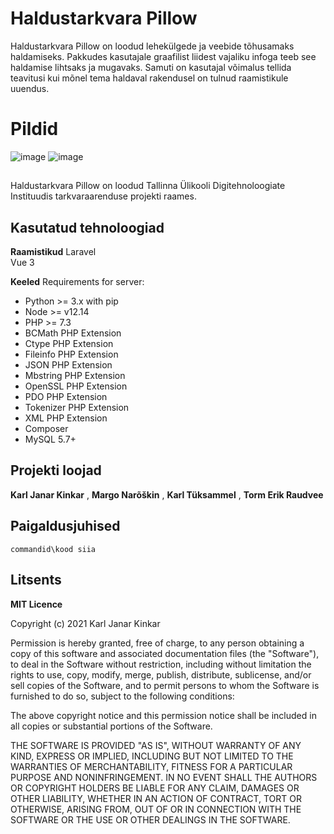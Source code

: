# Haldustarkvara Pillow

Haldustarkvara Pillow on loodud lehekülgede ja veebide tõhusamaks haldamiseks. Pakkudes kasutajale graafilist liidest vajaliku infoga teeb see haldamise lihtsaks ja mugavaks. Samuti on kasutajal võimalus tellida teavitusi kui mõnel tema haldaval rakendusel on tulnud raamistikule uuendus.


# Pildid

![image](https://user-images.githubusercontent.com/71014202/122397457-a9b6ea80-cf81-11eb-86f2-cde983c67213.png)
![image](https://user-images.githubusercontent.com/71014202/122397516-b5a2ac80-cf81-11eb-9f7c-078b6bdf1f0a.png)


## 

Haldustarkvara Pillow on loodud Tallinna Ülikooli Digitehnoloogiate Instituudis tarkvaraarenduse projekti raames.

## Kasutatud tehnoloogiad
**Raamistikud**
Laravel
<br>
Vue 3

**Keeled**
Requirements for server:
* Python >= 3.x with pip
* Node >= v12.14
* PHP >= 7.3
* BCMath PHP Extension
* Ctype PHP Extension
* Fileinfo PHP Extension
* JSON PHP Extension
* Mbstring PHP Extension
* OpenSSL PHP Extension
* PDO PHP Extension
* Tokenizer PHP Extension
* XML PHP Extension
* Composer
* MySQL 5.7+


## Projekti loojad

**Karl Janar Kinkar** ,
**Margo Narõškin** ,
**Karl Tüksammel** ,
**Torm Erik Raudvee**

## Paigaldusjuhised

`commandid\kood siia `

## Litsents
**MIT Licence**

Copyright (c) 2021 Karl Janar Kinkar

Permission is hereby granted, free of charge, to any person obtaining a copy of this software and associated documentation files (the "Software"), to deal in the Software without restriction, including without limitation the rights to use, copy, modify, merge, publish, distribute, sublicense, and/or sell copies of the Software, and to permit persons to whom the Software is furnished to do so, subject to the following conditions:

The above copyright notice and this permission notice shall be included in all copies or substantial portions of the Software.

THE SOFTWARE IS PROVIDED "AS IS", WITHOUT WARRANTY OF ANY KIND, EXPRESS OR IMPLIED, INCLUDING BUT NOT LIMITED TO THE WARRANTIES OF MERCHANTABILITY, FITNESS FOR A PARTICULAR PURPOSE AND NONINFRINGEMENT. IN NO EVENT SHALL THE AUTHORS OR COPYRIGHT HOLDERS BE LIABLE FOR ANY CLAIM, DAMAGES OR OTHER LIABILITY, WHETHER IN AN ACTION OF CONTRACT, TORT OR OTHERWISE, ARISING FROM, OUT OF OR IN CONNECTION WITH THE SOFTWARE OR THE USE OR OTHER DEALINGS IN THE SOFTWARE.
